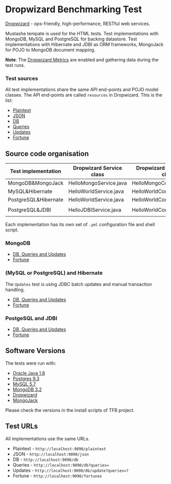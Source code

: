 # Dropwizard Benchmarking Test

[Dropwizard](http://dropwizard.io/) - ops-friendly, high-performance, RESTful web services.

Mustashe tempate is used for the HTML tests.
Test implementations with MongoDB, MySQL and PostgreSQL for backing datastore.
Test implementations with Hibernate and JDBI as ORM frameworks, MongoJack for POJO to MongoDB document mapping.

**Note**: The [Dropwizard Metrics](http://metrics.dropwizard.io/) are enabled and gathering data during the test runs.

### Test sources

All test implementations share the same API end-points and POJO model classes. The API end-points are called `resources` in Dropwizard. This is the list:

 * [Plaintext](src/main/java/com/example/helloworld/resources/TextResource.java)
 * [JSON](src/main/java/com/example/helloworld/resources/JsonResource.java)
 * [DB](src/main/java/com/example/helloworld/resources/WorldResource.java)
 * [Queries](src/main/java/com/example/helloworld/resources/WorldResource.java)
 * [Updates](src/main/java/com/example/helloworld/resources/WorldResource.java)
 * [Fortune](src/main/java/com/example/helloworld/resources/FortuneResource.java)

## Source code organisation

| Test implementation | Dropwizard Service class | Dropwizard Configuration class| Maven profile |
| --- | --- | --- | --- |
| MongoDB&MongoJack | HelloMongoService.java | HelloMongoConfiguration.java | `-P mongo` |
| MySQL&Hibernate | HelloWorldService.java | HelloWorldConfiguration.java | `-P mysql` |
| PostgreSQL&Hibernate | HelloWorldService.java | HelloWorldConfiguration.java | `-P postgres` |
| PostgreSQL&JDBI | HelloJDBIService.java | HelloWorldConfiguration.java | `-P postgres,jdbi` |

Each implementation has its own set of `.yml` configuration file and shell script.

### MongoDB

 * [DB, Queries and Updates](src/main/java/com/example/helloworld/db/mongo/WorldMongoImpl.java)
 * [Fortune](src/main/java/com/example/helloworld/db/mongo/FortuneMongoImpl.java)

### (MySQL or PostgreSQL) and Hibernate

The `Updates` test is using JDBC batch updates and manual transaction handling.

 * [DB, Queries and Updates](src/main/java/com/example/helloworld/db/hibernate/WorldHibernateImpl.java)
 * [Fortune](src/main/java/com/example/helloworld/db/hibernate/FortuneHibernateImpl.java)

### PostgeSQL and JDBI

 * [DB, Queries and Updates](src/main/java/com/example/helloworld/db/jdbi/WorldRepository.java)
 * [Fortune](src/main/java/com/example/helloworld/db/jdbi/FortuneJDBIImpl.java)

## Software Versions

The tests were run with:

 * [Oracle Java 1.8](https://www.oracle.com/java/)
 * [Postgres 9.3](http://www.postgresql.org/)
 * [MySQL 5.7](http://www.mysql.com/)
 * [MongoDB 3.2](http://www.mongodb.com/)
 * [Dropwizard](http://dropwizard.io/)
 * [MongoJack](http://mongojack.org/)

Please check the versions in the install scripts of TFB project.

## Test URLs

All implementations use the same URLs.

 * Plaintext - `http://localhost:9090/plaintext`
 * JSON - `http://localhost:9090/json`
 * DB - `http://localhost:9090/db`
 * Queries - `http://localhost:9090/db?queries=`
 * Updates - `http://localhost:9090/db/update?queries=?`
 * Fortune - `http://localhost:9090/fortunes`
